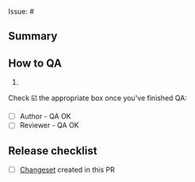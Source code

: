 Issue: #

## Summary

<!--
  Describe the changes made.
  What would someone unfamiliar with the project (but familiar with the codebase) need to understand what happened and why?
-->

## How to QA

<!--
  Provide step-by-step instructions on how to verify the work.
  Use the canary build of the e2e packages (created via the `release_canary` CI job with this PR)
  If necessary, include details on how to test in production.

  Don't forget to test related features!
-->

1.

Check ☑️ the appropriate box once you've finished QA:

- [ ] Author - QA OK
- [ ] Reviewer - QA OK

## Release checklist

<!--
  If you're not publishing the packages to NPM, delete this section.
-->

- [ ] [Changeset](https://github.com/chromaui/chromatic-e2e/blob/main/DEVELOPMENT.md#pr-workflow-with-changesets) created in this PR
